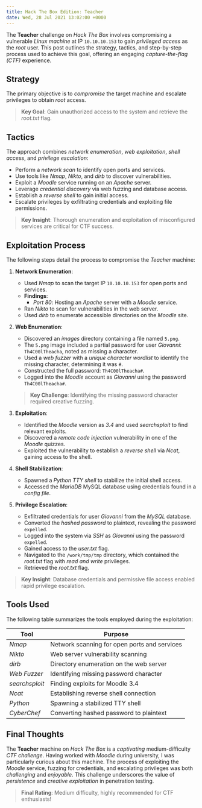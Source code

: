 ```yaml
---
title: Hack The Box Edition: Teacher
date: Wed, 28 Jul 2021 13:02:00 +0000
---
```


The **Teacher** challenge on *Hack The Box* involves compromising a vulnerable *Linux machine* at IP `10.10.10.153` to gain *privileged access* as the *root* user. This post outlines the strategy, tactics, and step-by-step process used to achieve this goal, offering an engaging *capture-the-flag (CTF)* experience.

## Strategy

The primary objective is to *compromise* the target machine and escalate privileges to obtain *root* access.

> **Key Goal**: Gain unauthorized access to the system and retrieve the *root.txt* flag.

## Tactics

The approach combines *network enumeration*, *web exploitation*, *shell access*, and *privilege escalation*:

- Perform a *network scan* to identify open ports and services.
- Use tools like *Nmap*, *Nikto*, and *dirb* to discover vulnerabilities.
- Exploit a *Moodle* service running on an *Apache* server.
- Leverage *credential discovery* via web fuzzing and database access.
- Establish a *reverse shell* to gain initial access.
- Escalate privileges by exfiltrating credentials and exploiting file permissions.

> **Key Insight**: Thorough enumeration and exploitation of misconfigured services are critical for CTF success.

## Exploitation Process

The following steps detail the process to compromise the *Teacher* machine:

1. **Network Enumeration**:
    - Used *Nmap* to scan the target IP `10.10.10.153` for open ports and services.
    - **Findings**:
        - *Port 80*: Hosting an *Apache* server with a *Moodle* service.
    - Ran *Nikto* to scan for vulnerabilities in the web server.
    - Used *dirb* to enumerate accessible directories on the *Moodle* site.

2. **Web Enumeration**:
    - Discovered an *images* directory containing a file named `5.png`.
    - The `5.png` image included a partial password for user *Giovanni*: `Th4C00lTheacha`, noted as missing a character.
    - Used a *web fuzzer* with a *unique character wordlist* to identify the missing character, determining it was `#`.
    - Constructed the full password: `Th4C00lTheacha#`.
    - Logged into the *Moodle* account as *Giovanni* using the password `Th4C00lTheacha#`.
    > **Key Challenge**: Identifying the missing password character required creative fuzzing.

3. **Exploitation**:
    - Identified the *Moodle* version as *3.4* and used *searchsploit* to find relevant exploits.
    - Discovered a *remote code injection* vulnerability in one of the *Moodle* quizzes.
    - Exploited the vulnerability to establish a *reverse shell* via *Ncat*, gaining access to the shell.

4. **Shell Stabilization**:
    - Spawned a *Python TTY shell* to stabilize the initial shell access.
    - Accessed the *MariaDB* MySQL database using credentials found in a *config file*.

5. **Privilege Escalation**:
    - Exfiltrated credentials for user *Giovanni* from the *MySQL* database.
    - Converted the *hashed password* to plaintext, revealing the password `expelled`.
    - Logged into the system via *SSH* as *Giovanni* using the password `expelled`.
    - Gained access to the *user.txt* flag.
    - Navigated to the `/work/tmp/tmp` directory, which contained the *root.txt* flag with *read and write* privileges.
    - Retrieved the *root.txt* flag.

> **Key Insight**: Database credentials and permissive file access enabled rapid privilege escalation.

## Tools Used

The following table summarizes the tools employed during the exploitation:

| Tool           | Purpose                                      |
|----------------|----------------------------------------------|
| *Nmap*         | Network scanning for open ports and services |
| *Nikto*        | Web server vulnerability scanning            |
| *dirb*         | Directory enumeration on the web server      |
| *Web Fuzzer*   | Identifying missing password character       |
| *searchsploit* | Finding exploits for Moodle 3.4              |
| *Ncat*         | Establishing reverse shell connection        |
| *Python*       | Spawning a stabilized TTY shell              |
| *CyberChef*    | Converting hashed password to plaintext      |

## Final Thoughts

The **Teacher** machine on *Hack The Box* is a *captivating* medium-difficulty *CTF challenge*. Having worked with *Moodle* during university, I was particularly curious about this machine. The process of exploiting the *Moodle* service, fuzzing for credentials, and escalating privileges was both *challenging* and *enjoyable*. This challenge underscores the value of *persistence* and *creative exploitation* in penetration testing.

> **Final Rating**: Medium difficulty, highly recommended for CTF enthusiasts!